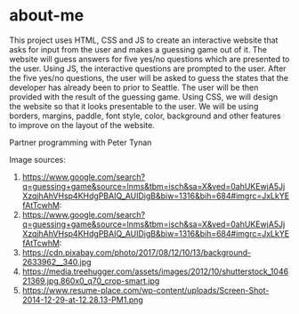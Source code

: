 # about-me
This project uses HTML, CSS and JS to create an interactive website that asks for input from the user and makes a guessing game out of it.
The website will guess answers for five yes/no questions which are presented to the user. Using JS, the interactive questions are prompted to the user. After the five yes/no questions, the user will be asked to guess the states that the developer has already been to prior to Seattle. The user will be then provided with the result of the guessing game.
Using CSS, we will design the website so that it looks presentable to the user. We will be using borders, margins, paddle, font style, color, background and other features to improve on the layout of the website.

Partner programming with Peter Tynan

Image sources: 
1. https://www.google.com/search?q=guessing+game&source=lnms&tbm=isch&sa=X&ved=0ahUKEwjA5JjXzqjhAhVHsp4KHdgPBAIQ_AUIDigB&biw=1316&bih=684#imgrc=JxLkYEfAtTcwhM:
2. https://www.google.com/search?q=guessing+game&source=lnms&tbm=isch&sa=X&ved=0ahUKEwjA5JjXzqjhAhVHsp4KHdgPBAIQ_AUIDigB&biw=1316&bih=684#imgrc=JxLkYEfAtTcwhM:
3. https://cdn.pixabay.com/photo/2017/08/12/10/13/background-2633962__340.jpg
4. https://media.treehugger.com/assets/images/2012/10/shutterstock_104621369.jpg.860x0_q70_crop-smart.jpg
5. https://www.resume-place.com/wp-content/uploads/Screen-Shot-2014-12-29-at-12.28.13-PM1.png
